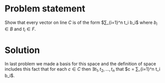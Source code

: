 # Problem statement

Show that every vector on line $C$ is of the form $∑_{i=1}^n t_i b_i$ where $b_i \in B$ and $t_i \in F$.

# Solution

In last problem we made a basis for this space and the definition of space includes this fact that for each $c \in C$ then $\exists t_1, t_2, ..., t_n$ that $c = ∑_{i=1}^n t_i b_i$.
